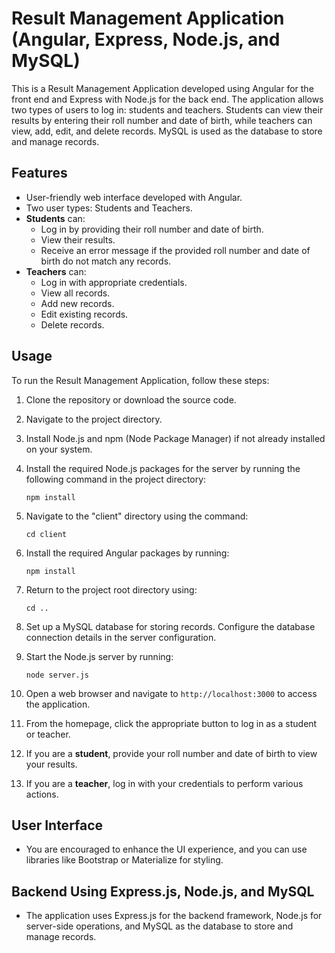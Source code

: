 # Result Management Application (Angular, Express, Node.js, and MySQL)

This is a Result Management Application developed using Angular for the front end and Express with Node.js for the back end. The application allows two types of users to log in: students and teachers. Students can view their results by entering their roll number and date of birth, while teachers can view, add, edit, and delete records. MySQL is used as the database to store and manage records.

## Features

- User-friendly web interface developed with Angular.
- Two user types: Students and Teachers.
- **Students** can:
  - Log in by providing their roll number and date of birth.
  - View their results.
  - Receive an error message if the provided roll number and date of birth do not match any records.
- **Teachers** can:
  - Log in with appropriate credentials.
  - View all records.
  - Add new records.
  - Edit existing records.
  - Delete records.

## Usage

To run the Result Management Application, follow these steps:

1. Clone the repository or download the source code.

2. Navigate to the project directory.

3. Install Node.js and npm (Node Package Manager) if not already installed on your system.

4. Install the required Node.js packages for the server by running the following command in the project directory:

   ```shell
   npm install
   ```

5. Navigate to the "client" directory using the command:

   ```shell
   cd client
   ```

6. Install the required Angular packages by running:

   ```shell
   npm install
   ```

7. Return to the project root directory using:

   ```shell
   cd ..
   ```

8. Set up a MySQL database for storing records. Configure the database connection details in the server configuration.

9. Start the Node.js server by running:

   ```shell
   node server.js
   ```

10. Open a web browser and navigate to `http://localhost:3000` to access the application.

11. From the homepage, click the appropriate button to log in as a student or teacher.

12. If you are a **student**, provide your roll number and date of birth to view your results.

13. If you are a **teacher**, log in with your credentials to perform various actions.

## User Interface

- You are encouraged to enhance the UI experience, and you can use libraries like Bootstrap or Materialize for styling.

## Backend Using Express.js, Node.js, and MySQL

- The application uses Express.js for the backend framework, Node.js for server-side operations, and MySQL as the database to store and manage records.

